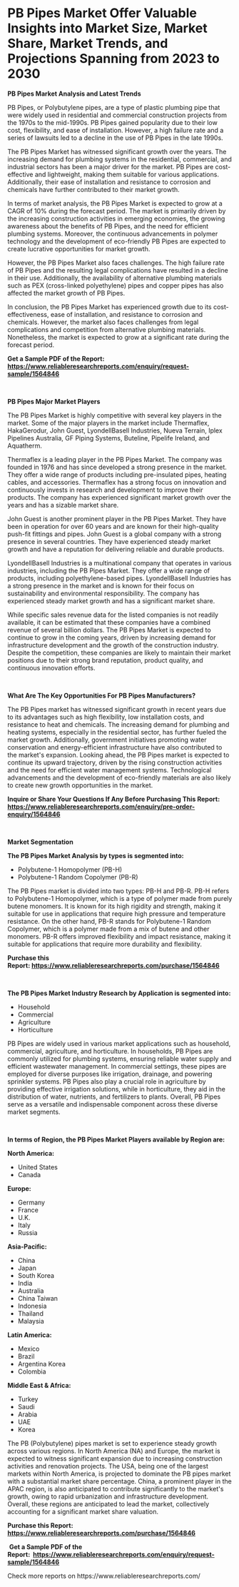 <p><h1>PB Pipes Market Offer Valuable Insights into Market Size, Market Share, Market Trends, and Projections Spanning from 2023 to 2030</h1></p><p><strong>PB Pipes Market Analysis and Latest Trends</strong></p>
<p><p>PB Pipes, or Polybutylene pipes, are a type of plastic plumbing pipe that were widely used in residential and commercial construction projects from the 1970s to the mid-1990s. PB Pipes gained popularity due to their low cost, flexibility, and ease of installation. However, a high failure rate and a series of lawsuits led to a decline in the use of PB Pipes in the late 1990s.</p><p>The PB Pipes Market has witnessed significant growth over the years. The increasing demand for plumbing systems in the residential, commercial, and industrial sectors has been a major driver for the market. PB Pipes are cost-effective and lightweight, making them suitable for various applications. Additionally, their ease of installation and resistance to corrosion and chemicals have further contributed to their market growth.</p><p>In terms of market analysis, the PB Pipes Market is expected to grow at a CAGR of 10% during the forecast period. The market is primarily driven by the increasing construction activities in emerging economies, the growing awareness about the benefits of PB Pipes, and the need for efficient plumbing systems. Moreover, the continuous advancements in polymer technology and the development of eco-friendly PB Pipes are expected to create lucrative opportunities for market growth.</p><p>However, the PB Pipes Market also faces challenges. The high failure rate of PB Pipes and the resulting legal complications have resulted in a decline in their use. Additionally, the availability of alternative plumbing materials such as PEX (cross-linked polyethylene) pipes and copper pipes has also affected the market growth of PB Pipes.</p><p>In conclusion, the PB Pipes Market has experienced growth due to its cost-effectiveness, ease of installation, and resistance to corrosion and chemicals. However, the market also faces challenges from legal complications and competition from alternative plumbing materials. Nonetheless, the market is expected to grow at a significant rate during the forecast period.</p></p>
<p><strong>Get a Sample PDF of the Report:&nbsp; <a href="https://www.reliableresearchreports.com/enquiry/request-sample/1564846">https://www.reliableresearchreports.com/enquiry/request-sample/1564846</a></strong></p>
<p>&nbsp;</p>
<p><strong>PB Pipes Major Market Players</strong></p>
<p><p>The PB Pipes Market is highly competitive with several key players in the market. Some of the major players in the market include Thermaflex, HakaGerodur, John Guest, LyondellBasell Industries, Nueva Terrain, Iplex Pipelines Australia, GF Piping Systems, Buteline, Pipelife Ireland, and Aquatherm. </p><p>Thermaflex is a leading player in the PB Pipes Market. The company was founded in 1976 and has since developed a strong presence in the market. They offer a wide range of products including pre-insulated pipes, heating cables, and accessories. Thermaflex has a strong focus on innovation and continuously invests in research and development to improve their products. The company has experienced significant market growth over the years and has a sizable market share.</p><p>John Guest is another prominent player in the PB Pipes Market. They have been in operation for over 60 years and are known for their high-quality push-fit fittings and pipes. John Guest is a global company with a strong presence in several countries. They have experienced steady market growth and have a reputation for delivering reliable and durable products.</p><p>LyondellBasell Industries is a multinational company that operates in various industries, including the PB Pipes Market. They offer a wide range of products, including polyethylene-based pipes. LyondellBasell Industries has a strong presence in the market and is known for their focus on sustainability and environmental responsibility. The company has experienced steady market growth and has a significant market share.</p><p>While specific sales revenue data for the listed companies is not readily available, it can be estimated that these companies have a combined revenue of several billion dollars. The PB Pipes Market is expected to continue to grow in the coming years, driven by increasing demand for infrastructure development and the growth of the construction industry. Despite the competition, these companies are likely to maintain their market positions due to their strong brand reputation, product quality, and continuous innovation efforts.</p></p>
<p>&nbsp;</p>
<p><strong>What Are The Key Opportunities For PB Pipes Manufacturers?</strong></p>
<p><p>The PB Pipes market has witnessed significant growth in recent years due to its advantages such as high flexibility, low installation costs, and resistance to heat and chemicals. The increasing demand for plumbing and heating systems, especially in the residential sector, has further fueled the market growth. Additionally, government initiatives promoting water conservation and energy-efficient infrastructure have also contributed to the market's expansion. Looking ahead, the PB Pipes market is expected to continue its upward trajectory, driven by the rising construction activities and the need for efficient water management systems. Technological advancements and the development of eco-friendly materials are also likely to create new growth opportunities in the market.</p></p>
<p><strong>Inquire or Share Your Questions If Any Before Purchasing This Report: <a href="https://www.reliableresearchreports.com/enquiry/pre-order-enquiry/1564846">https://www.reliableresearchreports.com/enquiry/pre-order-enquiry/1564846</a></strong></p>
<p>&nbsp;</p>
<p><strong>Market Segmentation</strong></p>
<p><strong>The PB Pipes Market Analysis by types is segmented into:</strong></p>
<p><ul><li>Polybutene-1 Homopolymer (PB-H)</li><li>Polybutene-1 Random Copolymer (PB-R)</li></ul></p>
<p><p>The PB Pipes market is divided into two types: PB-H and PB-R. PB-H refers to Polybutene-1 Homopolymer, which is a type of polymer made from purely butene monomers. It is known for its high rigidity and strength, making it suitable for use in applications that require high pressure and temperature resistance. On the other hand, PB-R stands for Polybutene-1 Random Copolymer, which is a polymer made from a mix of butene and other monomers. PB-R offers improved flexibility and impact resistance, making it suitable for applications that require more durability and flexibility.</p></p>
<p><strong>Purchase this Report:&nbsp;<a href="https://www.reliableresearchreports.com/purchase/1564846">https://www.reliableresearchreports.com/purchase/1564846</a></strong></p>
<p>&nbsp;</p>
<p><strong>The PB Pipes Market Industry Research by Application is segmented into:</strong></p>
<p><ul><li>Household</li><li>Commercial</li><li>Agriculture</li><li>Horticulture</li></ul></p>
<p><p>PB Pipes are widely used in various market applications such as household, commercial, agriculture, and horticulture. In households, PB Pipes are commonly utilized for plumbing systems, ensuring reliable water supply and efficient wastewater management. In commercial settings, these pipes are employed for diverse purposes like irrigation, drainage, and powering sprinkler systems. PB Pipes also play a crucial role in agriculture by providing effective irrigation solutions, while in horticulture, they aid in the distribution of water, nutrients, and fertilizers to plants. Overall, PB Pipes serve as a versatile and indispensable component across these diverse market segments.</p></p>
<p>&nbsp;</p>
<p><strong>In terms of Region, the PB Pipes Market Players available by Region are:</strong></p>
<p>
    <p> <strong> North America: </strong>
        <ul>
            <li>United States</li>
            <li>Canada</li>
        </ul>
        </p> 
    <p> <strong> Europe: </strong>
        <ul>
            <li>Germany</li>
            <li>France</li>
            <li>U.K.</li>
            <li>Italy</li>
            <li>Russia</li>
        </ul>
        </p> 
    <p> <strong> Asia-Pacific: </strong>
        <ul>
            <li>China</li>
            <li>Japan</li>
            <li>South Korea</li>
            <li>India</li>
            <li>Australia</li>
            <li>China Taiwan</li>
            <li>Indonesia</li>
            <li>Thailand</li>
            <li>Malaysia</li>
        </ul>
        </p> 
    <p> <strong> Latin America: </strong>
        <ul>
            <li>Mexico</li>
            <li>Brazil</li>
            <li>Argentina Korea</li>
            <li>Colombia</li>
        </ul>
        </p> 
    <p> <strong> Middle East & Africa: </strong>
        <ul>
            <li>Turkey</li>
            <li>Saudi</li>
            <li>Arabia</li>
            <li>UAE</li>
            <li>Korea</li>
        </ul>
    </p>
    </p>
<p><p>The PB (Polybutylene) pipes market is set to experience steady growth across various regions. In North America (NA) and Europe, the market is expected to witness significant expansion due to increasing construction activities and renovation projects. The USA, being one of the largest markets within North America, is projected to dominate the PB pipes market with a substantial market share percentage. China, a prominent player in the APAC region, is also anticipated to contribute significantly to the market's growth, owing to rapid urbanization and infrastructure development. Overall, these regions are anticipated to lead the market, collectively accounting for a significant market share valuation.</p></p>
<p><strong>Purchase this Report: <a href="https://www.reliableresearchreports.com/purchase/1564846">https://www.reliableresearchreports.com/purchase/1564846</a></strong></p>
<p>&nbsp;<strong>Get a Sample PDF of the Report:&nbsp;&nbsp;<a href="https://www.reliableresearchreports.com/enquiry/request-sample/1564846">https://www.reliableresearchreports.com/enquiry/request-sample/1564846</a></strong></p>
<p><strong></strong></p>
<p>Check more reports on https://www.reliableresearchreports.com/</p>